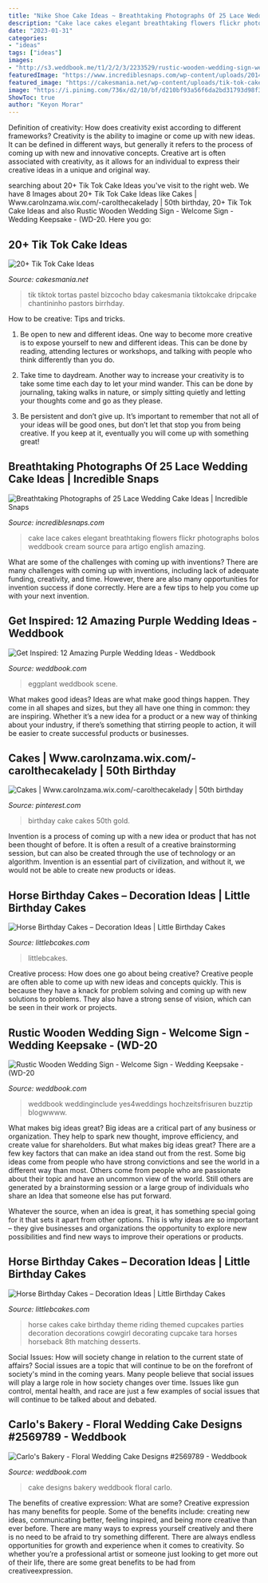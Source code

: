 ```yaml
---
title: "Nike Shoe Cake Ideas ~ Breathtaking Photographs Of 25 Lace Wedding Cake Ideas"
description: "Cake lace cakes elegant breathtaking flowers flickr photographs bolos weddbook cream source para artigo english amazing"
date: "2023-01-31"
categories:
- "ideas"
tags: ["ideas"]
images:
- "http://s3.weddbook.me/t1/2/2/3/2233529/rustic-wooden-wedding-sign-welcome-sign-wedding-keepsake-wd-20.jpg"
featuredImage: "https://www.incrediblesnaps.com/wp-content/uploads/2014/11/Lace-Wedding-Cakes-3.jpg"
featured_image: "https://cakesmania.net/wp-content/uploads/tik-tok-cake-ideas-17.jpg"
image: "https://i.pinimg.com/736x/d2/10/bf/d210bf93a56f6da2bd31793d98f34966.jpg"
ShowToc: true
author: "Keyon Morar"
---
```



Definition of creativity: How does creativity exist according to different frameworks?
Creativity is the ability to imagine or come up with new ideas. It can be defined in different ways, but generally it refers to the process of coming up with new and innovative concepts. Creative art is often associated with creativity, as it allows for an individual to express their creative ideas in a unique and original way.

	

		
searching about 20+ Tik Tok Cake Ideas you've visit to the right web. We have 8 Images about 20+ Tik Tok Cake Ideas like Cakes | Www.carolnzama.wix.com/-carolthecakelady | 50th birthday, 20+ Tik Tok Cake Ideas and also Rustic Wooden Wedding Sign - Welcome Sign - Wedding Keepsake - (WD-20. Here you go:
		
    
## 20+ Tik Tok Cake Ideas

<img loading=lazy src="https://cakesmania.net/wp-content/uploads/tik-tok-cake-ideas-17.jpg" onerror="this.onerror=null;this.src='https://tse3.mm.bing.net/th?id=OIP.1VX8QW4qAG5P-fH3mdG2pQHaNK&amp;pid=15.1';" alt="20+ Tik Tok Cake Ideas">

_Source: cakesmania.net_

>tik tiktok tortas pastel bizcocho bday cakesmania tiktokcake dripcake chantininho pastors birrhday. 

	

How to be creative: Tips and tricks.
1. Be open to new and different ideas. One way to become more creative is to expose yourself to new and different ideas. This can be done by reading, attending lectures or workshops, and talking with people who think differently than you do.
2. Take time to daydream. Another way to increase your creativity is to take some time each day to let your mind wander. This can be done by journaling, taking walks in nature, or simply sitting quietly and letting your thoughts come and go as they please.

3. Be persistent and don’t give up. It’s important to remember that not all of your ideas will be good ones, but don’t let that stop you from being creative. If you keep at it, eventually you will come up with something great!

    
## Breathtaking Photographs Of 25 Lace Wedding Cake Ideas | Incredible Snaps

<img loading=lazy src="https://www.incrediblesnaps.com/wp-content/uploads/2014/11/Lace-Wedding-Cakes-3.jpg" onerror="this.onerror=null;this.src='https://tse2.mm.bing.net/th?id=OIP.nSkqgVat4w-iWKp4c7WM2gHaLG&amp;pid=15.1';" alt="Breathtaking Photographs of 25 Lace Wedding Cake Ideas | Incredible Snaps">

_Source: incrediblesnaps.com_

>cake lace cakes elegant breathtaking flowers flickr photographs bolos weddbook cream source para artigo english amazing. 

	

What are some of the challenges with coming up with inventions?
There are many challenges with coming up with inventions, including lack of adequate funding, creativity, and time. However, there are also many opportunities for invention success if done correctly. Here are a few tips to help you come up with your next invention.

    
## Get Inspired: 12 Amazing Purple Wedding Ideas - Weddbook

<img loading=lazy src="http://s3.weddbook.com/t1/1/9/8/1982444/get-inspired-12-amazing-purple-wedding-ideas.jpg" onerror="this.onerror=null;this.src='https://tse4.mm.bing.net/th?id=OIP.V9n-4y_BMn0RA2hm3h3MkwHaLH&amp;pid=15.1';" alt="Get Inspired: 12 Amazing Purple Wedding Ideas - Weddbook">

_Source: weddbook.com_

>eggplant weddbook scene. 

	

What makes good ideas?
Ideas are what make good things happen. They come in all shapes and sizes, but they all have one thing in common: they are inspiring. Whether it’s a new idea for a product or a new way of thinking about your industry, if there’s something that stirring people to action, it will be easier to create successful products or businesses.

    
## Cakes | Www.carolnzama.wix.com/-carolthecakelady | 50th Birthday

<img loading=lazy src="https://i.pinimg.com/736x/d2/10/bf/d210bf93a56f6da2bd31793d98f34966.jpg" onerror="this.onerror=null;this.src='https://tse1.mm.bing.net/th?id=OIP.W-tWLZnVrvWWhyFHwCaliwHaJ3&amp;pid=15.1';" alt="Cakes | Www.carolnzama.wix.com/-carolthecakelady | 50th birthday">

_Source: pinterest.com_

>birthday cake cakes 50th gold. 

	

Invention is a process of coming up with a new idea or product that has not been thought of before. It is often a result of a creative brainstorming session, but can also be created through the use of technology or an algorithm. Invention is an essential part of civilization, and without it, we would not be able to create new products or ideas.

    
## Horse Birthday Cakes – Decoration Ideas | Little Birthday Cakes

<img loading=lazy src="https://www.littlebcakes.com/wp-content/uploads/2014/01/Horse-Cakes-Photos.jpg" onerror="this.onerror=null;this.src='https://tse1.mm.bing.net/th?id=OIP.lv6cPdLYB2nHbfKewK5BXAHaHo&amp;pid=15.1';" alt="Horse Birthday Cakes – Decoration Ideas | Little Birthday Cakes">

_Source: littlebcakes.com_

>littlebcakes. 

	

Creative process: How does one go about being creative?
Creative people are often able to come up with new ideas and concepts quickly. This is because they have a knack for problem solving and coming up with new solutions to problems. They also have a strong sense of vision, which can be seen in their work or projects.

    
## Rustic Wooden Wedding Sign - Welcome Sign - Wedding Keepsake - (WD-20

<img loading=lazy src="http://s3.weddbook.me/t1/2/2/3/2233529/rustic-wooden-wedding-sign-welcome-sign-wedding-keepsake-wd-20.jpg" onerror="this.onerror=null;this.src='https://tse1.mm.bing.net/th?id=OIP.g1RBFeIwg0jOpyU-3bmeYgHaLH&amp;pid=15.1';" alt="Rustic Wooden Wedding Sign - Welcome Sign - Wedding Keepsake - (WD-20">

_Source: weddbook.com_

>weddbook weddinginclude yes4weddings hochzeitsfrisuren buzztip blogwwww. 

	

What makes big ideas great?
Big ideas are a critical part of any business or organization. They help to spark new thought, improve efficiency, and create value for shareholders. But what makes big ideas great? There are a few key factors that can make an idea stand out from the rest.
Some big ideas come from people who have strong convictions and see the world in a different way than most. Others come from people who are passionate about their topic and have an uncommon view of the world. Still others are generated by a brainstorming session or a large group of individuals who share an Idea that someone else has put forward.

Whatever the source, when an idea is great, it has something special going for it that sets it apart from other options. This is why ideas are so important – they give businesses and organizations the opportunity to explore new possibilities and find new ways to improve their operations or products.

    
## Horse Birthday Cakes – Decoration Ideas | Little Birthday Cakes

<img loading=lazy src="http://www.littlebcakes.com/wp-content/uploads/2014/01/Horse-Cake-Decorations.jpg" onerror="this.onerror=null;this.src='https://tse4.mm.bing.net/th?id=OIP.4Ac7tCyMWtoXCQ7ok_iQRQHaKV&amp;pid=15.1';" alt="Horse Birthday Cakes – Decoration Ideas | Little Birthday Cakes">

_Source: littlebcakes.com_

>horse cakes cake birthday theme riding themed cupcakes parties decoration decorations cowgirl decorating cupcake tara horses horseback 8th matching desserts. 

	

Social Issues: How will society change in relation to the current state of affairs?
Social issues are a topic that will continue to be on the forefront of society's mind in the coming years. Many people believe that social issues will play a large role in how society changes over time. Issues like gun control, mental health, and race are just a few examples of social issues that will continue to be talked about and debated.

    
## Carlo&#039;s Bakery - Floral Wedding Cake Designs #2569789 - Weddbook

<img loading=lazy src="http://s3.weddbook.me/t1/2/5/6/2569789/carlos-bakery-floral-wedding-cake-designs.jpg" onerror="this.onerror=null;this.src='https://tse4.mm.bing.net/th?id=OIP.NpYgozpmnygiOlsN7RoHPgHaMB&amp;pid=15.1';" alt="Carlo&#039;s Bakery - Floral Wedding Cake Designs #2569789 - Weddbook">

_Source: weddbook.com_

>cake designs bakery weddbook floral carlo. 

	

The benefits of creative expression: What are some?
Creative expression has many benefits for people. Some of the benefits include: creating new ideas, communicating better, feeling inspired, and being more creative than ever before. There are many ways to express yourself creatively and there is no need to be afraid to try something different. There are always endless opportunities for growth and experience when it comes to creativity. So whether you’re a professional artist or someone just looking to get more out of their life, there are some great benefits to be had from creativeexpression.

